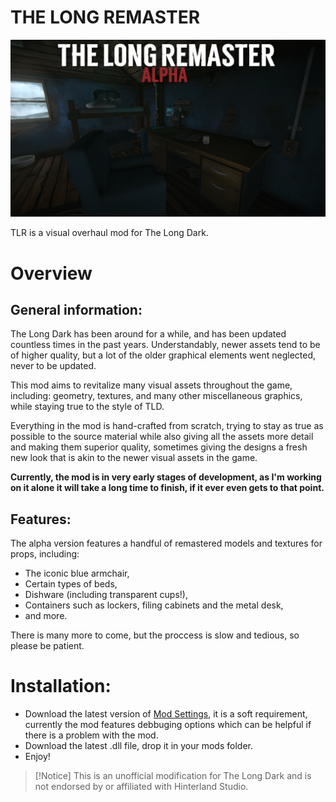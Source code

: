 # THE LONG REMASTER

![Thumbnail](https://raw.githubusercontent.com/DemonBunnyBon/TLR-TheLongRemaster/refs/heads/main/Images/Thumb_TLR.jpg)

TLR is a visual overhaul mod for The Long Dark.

# Overview

## General information:

The Long Dark has been around for a while, and has been updated countless times in the past years. Understandably, newer assets tend to be of higher quality, but a lot of the older graphical elements went neglected, never to be updated.


This mod aims to revitalize many visual assets throughout the game, including: geometry, textures, and many other miscellaneous graphics, while staying true to the style of TLD.


Everything in the mod is hand-crafted from scratch, trying to stay as true as possible to the source material while also giving all the assets more detail and making them superior quality, sometimes giving the designs a fresh new look that is akin to the newer visual assets in the game.


**Currently, the mod is in very early stages of development, as I'm working on it alone it will take a long time to finish, if it ever even gets to that point.**

## Features:

The alpha version features a handful of remastered models and textures for props, including:

- The iconic blue armchair,
- Certain types of beds,
- Dishware (including transparent cups!),
- Containers such as lockers, filing cabinets and the metal desk,
- and more.

There is many more to come, but the proccess is slow and tedious, so please be patient.

# Installation:

- Download the latest version of [Mod Settings](https://github.com/DigitalzombieTLD/ModSettings/releases), it is a soft requirement, currently the mod features debbuging options which can be helpful if there is a problem with the mod.
- Download the latest .dll file, drop it in your mods folder.
- Enjoy!

> [!Notice]
> This is an unofficial modification for The Long Dark and is not endorsed by or affiliated with Hinterland Studio.
